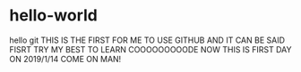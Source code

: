 # hello-world
hello git
 THIS IS THE FIRST FOR ME TO USE GITHUB AND IT CAN BE SAID FISRT TRY MY BEST TO LEARN COOOOOOOOODE
 NOW THIS IS FIRST DAY ON 2019/1/14
 COME ON MAN!
